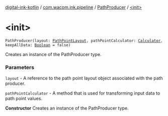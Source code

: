 [digital-ink-kotlin](../../index.md) / [com.wacom.ink.pipeline](../index.md) / [PathProducer](index.md) / [&lt;init&gt;](./-init-.md)

# &lt;init&gt;

`PathProducer(layout: `[`PathPointLayout`](../../com.wacom.ink/-path-point-layout/index.md)`, pathPointCalculator: `[`Calculator`](../../com.wacom.ink/-calculator.md)`, keepAllData: `[`Boolean`](https://kotlinlang.org/api/latest/jvm/stdlib/kotlin/-boolean/index.html)` = false)`

Creates an instance of the PathProducer type.

### Parameters

`layout` - A reference to the path point layout object associated with the path producer.

`pathPointCalculator` - A method that is used for transforming input data to path point values.

**Constructor**
Creates an instance of the PathProducer type.

